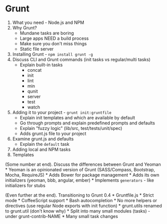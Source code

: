 # Grunt

1. What you need - Node.js and NPM
2. Why Grunt?
	* Mundane tasks are boring
	* Large apps NEED a build process
	* Make sure you don't miss things
	* Static file server
3. Installing Grunt - `npm install grunt -g`
4. Discuss CLI and Grunt commands (init tasks vs regular/multi tasks)
	* Explain built-in tasks
		* concat
		* init
		* lint
		* min
		* qunit
		* server
		* test
		* watch
5. Adding it to your project - `grunt init:gruntfile`
	* Explain init templates and which are available by default
	* Go through prompts and explain predefined prompts and defaults
	* Explain "fuzzy logic" (lib/src, test/tests/unit/spec)
	* Adds grunt.js file to your project
6. Examine grunt.js and defaults
	* Explain the `default` task
7. Adding local and NPM tasks
8. Templates

(Some number at end). Discuss the differences between Grunt and Yeoman
	* Yeoman is an opinionated version of Grunt (SASS/Compass, Bootstrap, Mocha, RequireJS)
	* Adds Bower for package management
	* Adds its own initializers (yeoman, bbb, angular, ember)
	* Implements `generators` - like initializers for stubs

(Even further at the end). Transitioning to Grunt 0.4
	* Gruntfile.js
	* Strict mode
	* CoffeeScript support
	* Bash autocompletion
	* No more helpers or directives (use regular Node exports with init function)
	* grunt.utils renamed to grunt.util (don't know why)
	* Split into many small modules (tasks) - under grunt-contrib-NAME
	* Many small task changes
